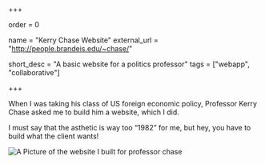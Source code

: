 +++

order = 0

name = "Kerry Chase Website"
external_url = "http://people.brandeis.edu/~chase/"

short_desc = "A basic website for a politics professor"
tags = ["webapp", "collaborative"]

+++

When I was taking his class of US foreign economic policy, Professor Kerry Chase asked me to build him a website, which I did. 

I must say that the asthetic is way too “1982” for me, but hey, you have to build what the client wants!

![A Picture of the website I built for professor chase](../img/chase.png)
